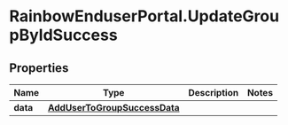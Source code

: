 # RainbowEnduserPortal.UpdateGroupByIdSuccess

## Properties

Name | Type | Description | Notes
------------ | ------------- | ------------- | -------------
**data** | [**AddUserToGroupSuccessData**](AddUserToGroupSuccessData.md) |  | 


